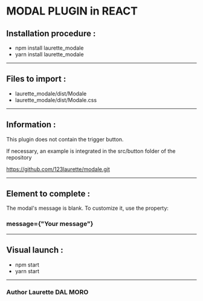 # MODAL PLUGIN in REACT


## Installation procedure :

* npm install laurette_modale
* yarn install laurette_modale
***
## Files to import :
* laurette_modale/dist/Modale
* laurette_modale/dist/Modale.css
***
## Information :
This plugin does not contain the trigger button.

If necessary, an example is integrated in the src/button folder of the repository

https://github.com/123laurette/modale.git
***
## Element to complete :
The modal's message is blank. 
To customize it, use the property:
### message={"Your message"}
***
## Visual launch :
* npm start
* yarn start
***
### Author Laurette DAL MORO